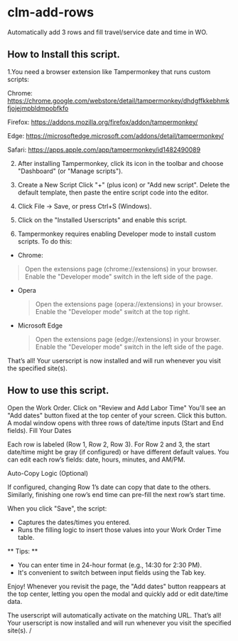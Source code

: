 # clm-add-rows

Automatically add 3 rows and fill travel/service date and time in WO.

  ## How to Install this script.

  1.You need a browser extension like Tampermonkey  that runs custom scripts:

  Chrome:  https://chrome.google.com/webstore/detail/tampermonkey/dhdgffkkebhmkfjojejmpbldmpobfkfo

  Firefox: https://addons.mozilla.org/firefox/addon/tampermonkey/

  Edge:    https://microsoftedge.microsoft.com/addons/detail/tampermonkey/

  Safari:  https://apps.apple.com/app/tampermonkey/id1482490089

  2. After installing Tampermonkey, click its icon in the toolbar and choose "Dashboard" (or "Manage scripts").

  3. Create a New Script
  Click "+" (plus icon) or "Add new script".
  Delete the default template, then paste the entire script code into the editor.

  4. Click File → Save, or press Ctrl+S (Windows).

  5. Click on the "Installed Userscripts" and enable this script.

  6. Tampermonkey requires enabling Developer mode to install custom scripts. To do this:
  - Chrome: 
   > Open the extensions page (chrome://extensions) in your browser.
   > Enable the "Developer mode" switch in the left side of the page.
 - Opera
   > Open the extensions page (opera://extensions) in your browser.
   > Enable the "Developer mode" switch at the top right.
 - Microsoft Edge 
   > Open the extensions page (edge://extensions) in your browser.
   > Enable the "Developer mode" switch in the left side of the page.

  That’s all! Your userscript is now installed and will run whenever you visit the specified site(s).


  ## How to use this script.

  Open the Work Order.
  Click on "Review and Add Labor Time"
  You'll see an "Add dates" button fixed at the top center of your screen. Click this button.
  A modal window opens with three rows of date/time inputs (Start and End fields).
  Fill Your Dates

  Each row is labeled (Row 1, Row 2, Row 3).
  For Row 2 and 3, the start date/time might be gray (if configured) or have different default values.
  You can edit each row’s fields: date, hours, minutes, and AM/PM.

  Auto-Copy Logic (Optional)

  If configured, changing Row 1’s date can copy that date to the others.
  Similarly, finishing one row’s end time can pre-fill the next row’s start time.

  When you click "Save", the script:
  - Captures the dates/times you entered.
  - Runs the filling logic to insert those values into your Work Order Time table.

  ** Tips: **
  - You can enter time in 24-hour format (e.g., 14:30 for 2:30 PM).
  - It's convenient to switch between input fields using the Tab key.

  Enjoy! Whenever you revisit the page, the "Add dates" button reappears at the top center,
  letting you open the modal and quickly add or edit date/time data.

  The userscript will automatically activate on the matching URL.
  That’s all! Your userscript is now installed and will run whenever you visit the specified site(s).
/
